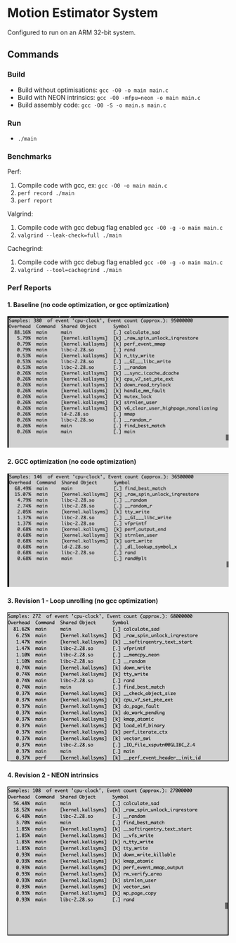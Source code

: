 # Motion Estimator System

Configured to run on an ARM 32-bit system.

## Commands

### Build

- Build without optimisations: `gcc -O0 -o main main.c`
- Build with NEON intrinsics: `gcc -O0 -mfpu=neon -o main main.c`
- Build assembly code: `gcc -O0 -S -o main.s main.c`

### Run

- `./main`

### Benchmarks

Perf:

1. Compile code with gcc, ex: `gcc -O0 -o main main.c`
2. `perf record ./main`
3. `perf report`

Valgrind:

1. Compile code with gcc debug flag enabled `gcc -O0 -g -o main main.c`
2. `valgrind --leak-check=full ./main`

Cachegrind:

1. Compile code with gcc debug flag enabled `gcc -O0 -g -o main main.c`
2. `valgrind --tool=cachegrind ./main`

### Perf Reports

#### 1. Baseline (no code optimization, or gcc optimization)

![perf-baseline](./assets/perf-baseline.png)

#### 2. GCC optimization (no code optimization)

![perf-gcc-opti-only.png](./assets/perf-gcc-opti-only.png)

#### 3. Revision 1 - Loop unrolling (no gcc optimization)

![perf-rev1-loop-unrolling.png](./assets/perf-rev1-loop-unrolling.png)

#### 4. Revision 2 - NEON intrinsics

![perf-rev2-neon.png](./assets/perf-rev2-neon.png)

